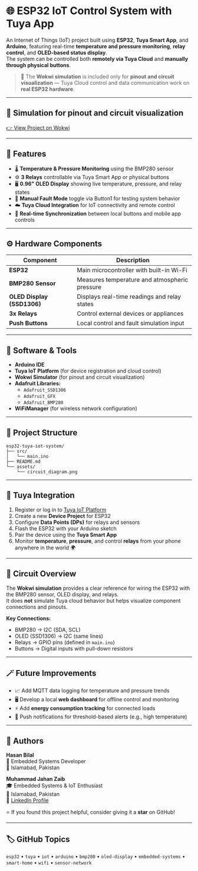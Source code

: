 # 🌐 ESP32 IoT Control System with Tuya App

An Internet of Things (IoT) project built using **ESP32**, **Tuya Smart App**, and **Arduino**, featuring real-time **temperature and pressure monitoring**, **relay control**, and **OLED-based status display**.  
The system can be controlled both **remotely via Tuya Cloud** and **manually through physical buttons**.

> 🧩 The **Wokwi simulation** is included only for **pinout and circuit visualization** — Tuya Cloud control and data communication work on **real ESP32 hardware**.

---

## 🔗 Simulation for pinout and circuit visualization

[👉 View Project on Wokwi](https://wokwi.com/projects/444187946000695297)

---

## 🧠 Features

- 🌡️ **Temperature & Pressure Monitoring** using the BMP280 sensor  
- ⚙️ **3 Relays** controllable via Tuya Smart App or physical buttons  
- 🖥️ **0.96" OLED Display** showing live temperature, pressure, and relay states  
- 🚨 **Manual Fault Mode** toggle via Button1 for testing system behavior  
- ☁️ **Tuya Cloud Integration** for IoT connectivity and remote control  
- 🔄 **Real-time Synchronization** between local buttons and mobile app controls  

---

## ⚙️ Hardware Components

| Component | Description |
|------------|-------------|
| **ESP32** | Main microcontroller with built-in Wi-Fi |
| **BMP280 Sensor** | Measures temperature and atmospheric pressure |
| **OLED Display (SSD1306)** | Displays real-time readings and relay states |
| **3x Relays** | Control external devices or appliances |
| **Push Buttons** | Local control and fault simulation input |

---

## 🧰 Software & Tools

- **Arduino IDE**  
- **Tuya IoT Platform** (for device registration and cloud control)  
- **Wokwi Simulator** (for pinout and circuit visualization)  
- **Adafruit Libraries:**  
  - `Adafruit_SSD1306`  
  - `Adafruit_GFX`  
  - `Adafruit_BMP280`  
- **WiFiManager** (for wireless network configuration)  

---

## 📂 Project Structure

```
esp32-tuya-iot-system/
├── src/
│   └── main.ino
├── README.md
└── assets/
    └── circuit_diagram.png
```

---

## 📱 Tuya Integration

1. Register or log in to [Tuya IoT Platform](https://iot.tuya.com/)  
2. Create a new **Device Project** for ESP32  
3. Configure **Data Points (DPs)** for relays and sensors  
4. Flash the ESP32 with your Arduino sketch  
5. Pair the device using the **Tuya Smart App**  
6. Monitor **temperature**, **pressure**, and control **relays** from your phone anywhere in the world 🌍  

---

## 🧩 Circuit Overview

The **Wokwi simulation** provides a clear reference for wiring the ESP32 with the BMP280 sensor, OLED display, and relays.  
It does **not** simulate Tuya cloud behavior but helps visualize component connections and pinouts.

**Key Connections:**
- BMP280 → I2C (SDA, SCL)  
- OLED (SSD1306) → I2C (same lines)  
- Relays → GPIO pins (defined in `main.ino`)  
- Buttons → Digital inputs with pull-down resistors  

---

## 🪄 Future Improvements

- 📈 Add MQTT data logging for temperature and pressure trends  
- 🖥️ Develop a local **web dashboard** for offline control and monitoring  
- ⚡ Add **energy consumption tracking** for connected loads  
- 🔔 Push notifications for threshold-based alerts (e.g., high temperature)  

---

## 👤 Authors



**Hasan Bilal**  
🔧 Embedded Systems Developer  
📍 Islamabad, Pakistan  

**Muhammad Jahan Zaib**  
🎓 Embedded Systems & IoT Enthusiast  
📍 Islamabad, Pakistan  
📎 [LinkedIn Profile](https://www.linkedin.com/in/muhammad-jahan-zaib-b17a99273/)  

⭐ If you found this project helpful, consider giving it a **star** on GitHub!

---

## 🏷️ GitHub Topics

`esp32` • `tuya` • `iot` • `arduino` • `bmp280` • `oled-display` • `embedded-systems` • `smart-home` • `wifi` • `sensor-network`
